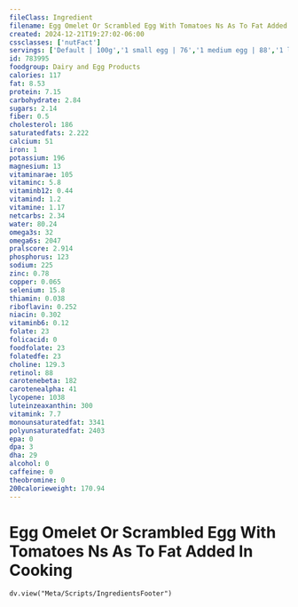 ```yaml
---
fileClass: Ingredient
filename: Egg Omelet Or Scrambled Egg With Tomatoes Ns As To Fat Added In Cooking
created: 2024-12-21T19:27:02-06:00
cssclasses: ['nutFact']
servings: ['Default | 100g','1 small egg | 76','1 medium egg | 88','1 large egg | 100','1 extra large egg | 112','1 jumbo egg | 126','1 egg, ns as to size | 100','1 cup | 201']
id: 783995
foodgroup: Dairy and Egg Products 
calories: 117
fat: 8.53
protein: 7.15
carbohydrate: 2.84
sugars: 2.14
fiber: 0.5
cholesterol: 186
saturatedfats: 2.222
calcium: 51
iron: 1
potassium: 196
magnesium: 13
vitaminarae: 105
vitaminc: 5.8
vitaminb12: 0.44
vitamind: 1.2
vitamine: 1.17
netcarbs: 2.34
water: 80.24
omega3s: 32
omega6s: 2047
pralscore: 2.914
phosphorus: 123
sodium: 225
zinc: 0.78
copper: 0.065
selenium: 15.8
thiamin: 0.038
riboflavin: 0.252
niacin: 0.302
vitaminb6: 0.12
folate: 23
folicacid: 0
foodfolate: 23
folatedfe: 23
choline: 129.3
retinol: 88
carotenebeta: 182
carotenealpha: 41
lycopene: 1038
luteinzeaxanthin: 300
vitamink: 7.7
monounsaturatedfat: 3341
polyunsaturatedfat: 2403
epa: 0
dpa: 3
dha: 29
alcohol: 0
caffeine: 0
theobromine: 0
200calorieweight: 170.94
---
```


# Egg Omelet Or Scrambled Egg With Tomatoes Ns As To Fat Added In Cooking

```dataviewjs
dv.view("Meta/Scripts/IngredientsFooter")
```